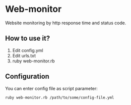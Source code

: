 Web-monitor
===========

Website monitoring by http response time and status code.

How to use it?
--------------

1. Edit config.yml
2. Edit urls.txt
3. ruby web-monitor.rb

Configuration
-------------

You can enter config file as script parameter:

    ruby web-monitor.rb /path/to/some/config-file.yml
